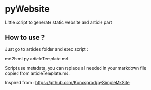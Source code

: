 # pyWebsite
Little script to generate static website and article part

## How to use ?
Just go to articles folder and exec script :

md2html.py articleTemplate.md

Script use metadata, you can replace all needed in your markdown file copied from articleTemplate.md.

Inspired from : https://github.com/Konosprod/pySimpleMkSite 
